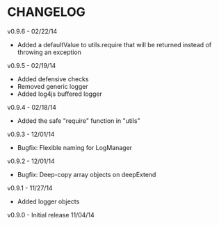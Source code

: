 CHANGELOG
=========

v0.9.6 - 02/22/14
* Added a defaultValue to utils.require that will be returned instead of throwing an exception

v0.9.5 - 02/19/14
* Added defensive checks
* Removed generic logger
* Added log4js buffered logger

v0.9.4 - 02/18/14
* Added the safe "require" function in "utils"

v0.9.3 - 12/01/14
* Bugfix: Flexible naming for LogManager

v0.9.2 - 12/01/14
* Bugfix: Deep-copy array objects on deepExtend

v0.9.1 - 11/27/14
* Added logger objects

v0.9.0 - Initial release 11/04/14
